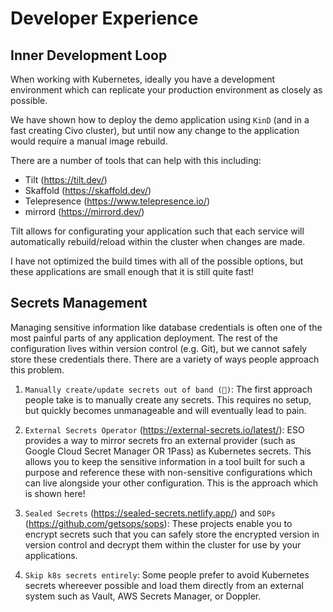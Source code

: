 # Developer Experience

## Inner Development Loop

When working with Kubernetes, ideally you have a development environment which can replicate your production environment as closely as possible.

We have shown how to deploy the demo application using `KinD` (and in a fast creating Civo cluster), but until now any change to the application would require a manual image rebuild.

There are a number of tools that can help with this including:

- Tilt (https://tilt.dev/)
- Skaffold (https://skaffold.dev/)
- Telepresence (https://www.telepresence.io/)
- mirrord (https://mirrord.dev/)

Tilt allows for configurating your application such that each service will automatically rebuild/reload within the cluster when changes are made.

I have not optimized the build times with all of the possible options, but these applications are small enough that it is still quite fast!

## Secrets Management

Managing sensitive information like database credentials is often one of the most painful parts of any application deployment. The rest of the configuration lives within version control (e.g. Git), but we cannot safely store these credentials there. There are a variety of ways people approach this problem.

1. `Manually create/update secrets out of band (🤮)`: The first approach people take is to manually create any secrets. This requires no setup, but quickly becomes unmanageable and will eventually lead to pain.

2. `External Secrets Operator` (https://external-secrets.io/latest/): ESO provides a way to mirror secrets fro an external provider (such as Google Cloud Secret Manager OR 1Pass) as Kubernetes secrets. This allows you to keep the sensitive information in a tool built for such a purpose and reference these with non-sensitive configurations which can live alongside your other configuration. This is the approach which is shown here!

3. `Sealed Secrets` (https://sealed-secrets.netlify.app/) and `SOPs` (https://github.com/getsops/sops): These projects enable you to encrypt secrets such that you can safely store the encrypted version in version control and decrypt them within the cluster for use by your applications.

4. `Skip k8s secrets entirely`: Some people prefer to avoid Kubernetes secrets whereever possible and load them directly from an external system such as Vault, AWS Secrets Manager, or Doppler.
